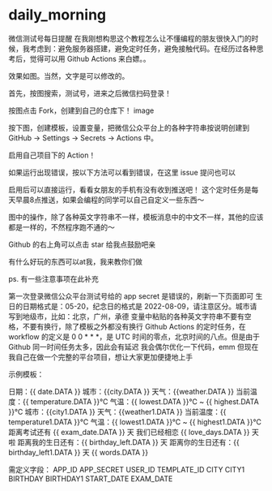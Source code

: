 # daily_morning
微信测试号每日提醒
在我刚想构思这个教程怎么让不懂编程的朋友很快入门的时候，我考虑到：避免服务器搭建，避免定时任务，避免接触代码。在经历过各种思考后，觉得可以用 Github Actions 来白嫖。。

效果如图。当然，文字是可以修改的。 

首先，按图搜索，测试号，进来之后微信扫码登录！ 

按图点击 Fork，创建到自己的仓库下！ image

按下图，创建模板，设置变量，把微信公众平台上的各种字符串按说明创建到 GitHub -> Settings -> Secrets -> Actions 中。

启用自己项目下的 Action！ 

如果运行出现错误，按以下方法可以看到错误，在这里 issue 提问也可以

启用后可以直接运行，看看女朋友的手机有没有收到推送吧！ 这个定时任务是每天早晨8点推送，如果会编程的同学可以自己自定义一些东西～

图中的操作，除了各种英文字符串不一样，模板消息中的中文不一样，其他的应该都是一样的，不然程序跑不通的～

Github 的右上角可以点击 star 给我点鼓励吧亲

有什么好玩的东西可以at我，我来教你们做

ps. 有一些注意事项在此补充

第一次登录微信公众平台测试号给的 app secret 是错误的，刷新一下页面即可
生日的日期格式是：05-20，纪念日的格式是 2022-08-09，请注意区分。城市请写到地级市，比如：北京，广州，承德
变量中粘贴的各种英文字符串不要有空格，不要有换行，除了模板之外都没有换行
Github Actions 的定时任务，在 workflow 的定义是 0 0 * * *，是 UTC 时间的零点，北京时间的八点。但是由于 Github 同一时间任务太多，因此会有延迟
我会偶尔优化一下代码，emm 但现在我自己在做一个完整的平台项目，想让大家更加便捷地上手

示例模板：

日期：{{ date.DATA }}
城市：{{city.DATA }}
天气：{{weather.DATA }}
当前温度：{{ temperature.DATA }}℃
气温：{{ lowest.DATA }}℃ ~ {{ highest.DATA }}℃
城市：{{city1.DATA }}
天气：{{weather1.DATA }}
当前温度：{{ temperature1.DATA }}℃
气温：{{ lowest1.DATA }}℃ ~ {{ highest1.DATA }}℃
距离考试还有 {{ exam_date.DATA }} 天
我们已经相恋 {{ love_days.DATA }} 天啦
距离我的生日还有：{{ birthday_left.DATA }} 天
距离你的生日还有：{{ birthday_left1.DATA }} 天
{{ words.DATA }}

需定义字段：
APP_ID
APP_SECRET
USER_ID
TEMPLATE_ID
CITY
CITY1
BIRTHDAY
BIRTHDAY1
START_DATE
EXAM_DATE
